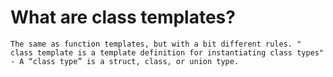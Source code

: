 # What are class templates?
    The same as function templates, but with a bit different rules. " class template is a template definition for instantiating class types" - A “class type” is a struct, class, or union type. 
